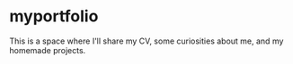 # myportfolio
This is a space where I'll share my CV, some curiosities about me, and my homemade projects.
